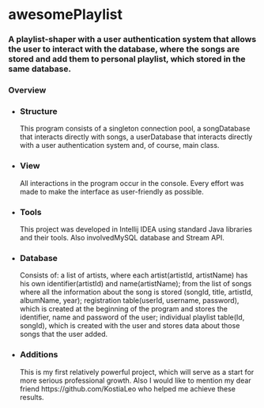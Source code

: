 # awesomePlaylist
<h3>A playlist-shaper with a user authentication system that allows the user to interact with the database, where the songs 
are stored and add them to personal playlist, which stored in the same database.</h3>
<h3>Overview</h3>
<ul>
<li><h3>Structure</h3>
This program consists of a singleton connection pool, a songDatabase that interacts directly with songs, a userDatabase
that interacts directly with a user authentication system and, of course, main class.
</li>
<li><h3>View</h3>
All interactions in the program occur in the console. Every effort was made to make the interface as user-friendly as 
possible.
</li>
<li><h3>Tools</h3>
This project was developed in Intellij IDEA using standard Java libraries and their tools. Also involvedMySQL database and 
Stream API.
</li>
<li><h3>Database</h3>
Consists of: a list of artists, where each artist(artistId, artistName) has his own identifier(artistId) and
name(artistName); from the list of songs where all the information about the song is stored (songId, title, artistId,
albumName, year); registration table(userId, username, password), which is created at the beginning of the program and stores
the identifier, name and password of the user; individual playlist table(Id, songId), which is created with the user and
stores data about those songs that the user added.
</li>
<li><h3>Additions</h3>
This is my first relatively powerful project, which will serve as a start for more serious professional growth.
Also I would like to mention my dear friend https://github.com/KostiaLeo who helped me achieve these results.
</li>
</ul>
